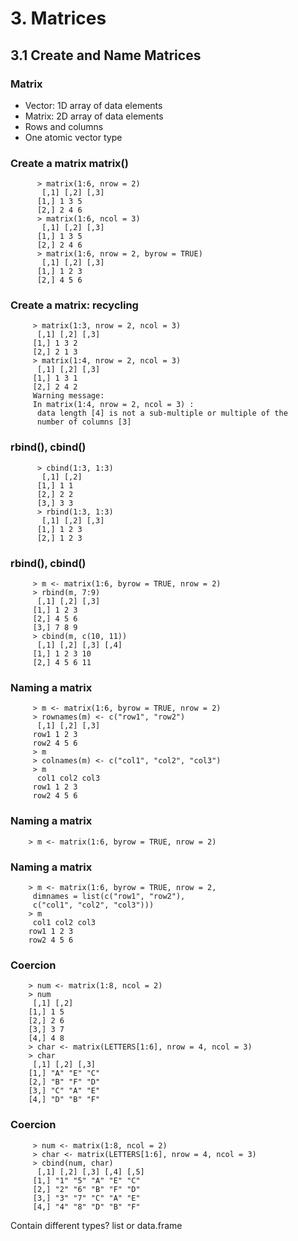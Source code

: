 # 3. Matrices

## 3.1 Create and Name Matrices

### Matrix
* Vector: 1D array of data elements
* Matrix: 2D array of data elements
* Rows and columns
* One atomic vector type


### Create a matrix matrix()

          > matrix(1:6, nrow = 2)
           [,1] [,2] [,3]
          [1,] 1 3 5
          [2,] 2 4 6
          > matrix(1:6, ncol = 3)
           [,1] [,2] [,3]
          [1,] 1 3 5
          [2,] 2 4 6
          > matrix(1:6, nrow = 2, byrow = TRUE)
           [,1] [,2] [,3]
          [1,] 1 2 3
          [2,] 4 5 6


### Create a matrix: recycling

         > matrix(1:3, nrow = 2, ncol = 3)
          [,1] [,2] [,3]
         [1,] 1 3 2
         [2,] 2 1 3
         > matrix(1:4, nrow = 2, ncol = 3)
          [,1] [,2] [,3]
         [1,] 1 3 1
         [2,] 2 4 2
         Warning message:
         In matrix(1:4, nrow = 2, ncol = 3) :
          data length [4] is not a sub-multiple or multiple of the
          number of columns [3]
 
 
### rbind(), cbind()

          > cbind(1:3, 1:3)
           [,1] [,2]
          [1,] 1 1
          [2,] 2 2
          [3,] 3 3
          > rbind(1:3, 1:3)
           [,1] [,2] [,3]
          [1,] 1 2 3
          [2,] 1 2 3


### rbind(), cbind()

         > m <- matrix(1:6, byrow = TRUE, nrow = 2)
         > rbind(m, 7:9)
          [,1] [,2] [,3]
         [1,] 1 2 3
         [2,] 4 5 6
         [3,] 7 8 9
         > cbind(m, c(10, 11))
          [,1] [,2] [,3] [,4]
         [1,] 1 2 3 10
         [2,] 4 5 6 11


### Naming a matrix

         > m <- matrix(1:6, byrow = TRUE, nrow = 2)
         > rownames(m) <- c("row1", "row2")
          [,1] [,2] [,3]
         row1 1 2 3
         row2 4 5 6
         > m
         > colnames(m) <- c("col1", "col2", "col3")
         > m
          col1 col2 col3
         row1 1 2 3
         row2 4 5 6


### Naming a matrix

        > m <- matrix(1:6, byrow = TRUE, nrow = 2) 


### Naming a matrix

        > m <- matrix(1:6, byrow = TRUE, nrow = 2,
         dimnames = list(c("row1", "row2"),
         c("col1", "col2", "col3")))
        > m
         col1 col2 col3
        row1 1 2 3
        row2 4 5 6


### Coercion

        > num <- matrix(1:8, ncol = 2)
        > num
         [,1] [,2]
        [1,] 1 5
        [2,] 2 6
        [3,] 3 7
        [4,] 4 8
        > char <- matrix(LETTERS[1:6], nrow = 4, ncol = 3)
        > char
         [,1] [,2] [,3]
        [1,] "A" "E" "C"
        [2,] "B" "F" "D"
        [3,] "C" "A" "E"
        [4,] "D" "B" "F" 


### Coercion

         > num <- matrix(1:8, ncol = 2)
         > char <- matrix(LETTERS[1:6], nrow = 4, ncol = 3)
         > cbind(num, char)
          [,1] [,2] [,3] [,4] [,5]
         [1,] "1" "5" "A" "E" "C"
         [2,] "2" "6" "B" "F" "D"
         [3,] "3" "7" "C" "A" "E"
         [4,] "4" "8" "D" "B" "F"

Contain different types? list or data.frame
